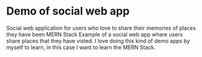 # Demo of social web app 
Social web application for users who love to share their memories of places they have been
MERN Stack 
Example of a social web app whare users share places that they have visted. I love doing this kind of demo apps by myself to learn, in this case I want to learn the MERN Stack.

